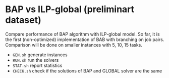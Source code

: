 
 # BAP vs ILP-global (preliminart dataset)
 
 Compare performance of BAP algorithm with ILP-global model.
 So far, it is the first (non-optimized) implementation of BAB with branching on job pairs.
 Comparison will be done on smaller instances with 5, 10, 15 tasks.
 
 - `GEN.sh` generate instances
 - `RUN.sh` run the solvers
 - `STAT.sh` report statistics
 - `CHECK.sh` check if the solutions of BAP and GLOBAL solver are the same
